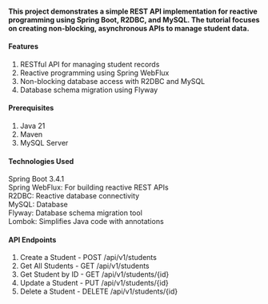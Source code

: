 #### This project demonstrates a simple REST API implementation for reactive programming using Spring Boot, R2DBC, and MySQL. The tutorial focuses on creating non-blocking, asynchronous APIs to manage student data.

#### Features
1. RESTful API for managing student records
2. Reactive programming using Spring WebFlux
3. Non-blocking database access with R2DBC and MySQL
4. Database schema migration using Flyway

#### Prerequisites
1. Java 21
2. Maven
3. MySQL Server

#### Technologies Used
Spring Boot 3.4.1<br>
Spring WebFlux: For building reactive REST APIs<br>
R2DBC: Reactive database connectivity<br>
MySQL: Database<br>
Flyway: Database schema migration tool<br>
Lombok: Simplifies Java code with annotations

#### API Endpoints
1. Create a Student - POST /api/v1/students
2. Get All Students - GET /api/v1/students
3. Get Student by ID - GET /api/v1/students/{id}
4. Update a Student - PUT /api/v1/students/{id}
5. Delete a Student - DELETE /api/v1/students/{id}
